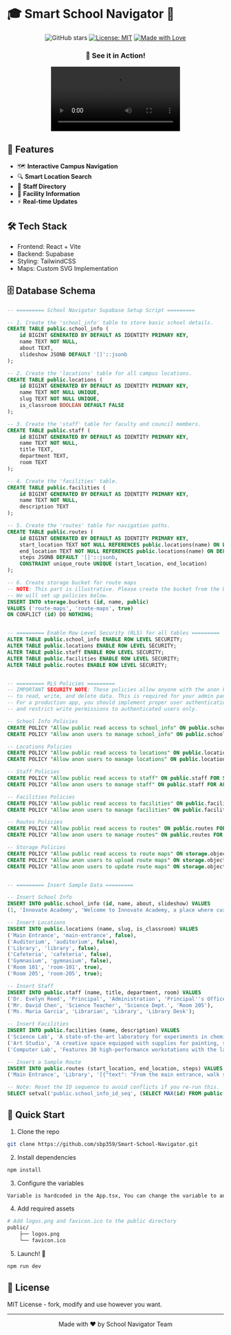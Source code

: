# 🎓 Smart School Navigator 🚀

<div align="center">

![GitHub stars](https://img.shields.io/github/stars/SBP359/Smart-School-Navigator?style=social)
[![License: MIT](https://img.shields.io/badge/License-MIT-yellow.svg)](https://opensource.org/licenses/MIT)
[![Made with Love](https://img.shields.io/badge/Made%20with-❤️-red.svg)](https://github.com/SBP359)


### 🎥 See it in Action!

<video src="https://github.com/SBP359/SBP359/raw/a2a048bc232f38619d4c36ff9c9f88cf4b16a918/assets/navapp/nav.mp4" controls style="max-width:730px;">
</video>


</div>

## 🌟 Features

- 🗺️ **Interactive Campus Navigation**
- 🔍 **Smart Location Search**
- 👥 **Staff Directory**
- 🏫 **Facility Information**
- ⚡ **Real-time Updates**

## 🛠️ Tech Stack

- Frontend: React + Vite
- Backend: Supabase
- Styling: TailwindCSS
- Maps: Custom SVG Implementation

## 🗄️ Database Schema

```sql
-- ========= School Navigator Supabase Setup Script =========

-- 1. Create the 'school_info' table to store basic school details.
CREATE TABLE public.school_info (
    id BIGINT GENERATED BY DEFAULT AS IDENTITY PRIMARY KEY,
    name TEXT NOT NULL,
    about TEXT,
    slideshow JSONB DEFAULT '[]'::jsonb
);

-- 2. Create the 'locations' table for all campus locations.
CREATE TABLE public.locations (
    id BIGINT GENERATED BY DEFAULT AS IDENTITY PRIMARY KEY,
    name TEXT NOT NULL UNIQUE,
    slug TEXT NOT NULL UNIQUE,
    is_classroom BOOLEAN DEFAULT FALSE
);

-- 3. Create the 'staff' table for faculty and council members.
CREATE TABLE public.staff (
    id BIGINT GENERATED BY DEFAULT AS IDENTITY PRIMARY KEY,
    name TEXT NOT NULL,
    title TEXT,
    department TEXT,
    room TEXT
);

-- 4. Create the 'facilities' table.
CREATE TABLE public.facilities (
    id BIGINT GENERATED BY DEFAULT AS IDENTITY PRIMARY KEY,
    name TEXT NOT NULL,
    description TEXT
);

-- 5. Create the 'routes' table for navigation paths.
CREATE TABLE public.routes (
    id BIGINT GENERATED BY DEFAULT AS IDENTITY PRIMARY KEY,
    start_location TEXT NOT NULL REFERENCES public.locations(name) ON DELETE CASCADE,
    end_location TEXT NOT NULL REFERENCES public.locations(name) ON DELETE CASCADE,
    steps JSONB DEFAULT '[]'::jsonb,
    CONSTRAINT unique_route UNIQUE (start_location, end_location)
);

-- 6. Create storage bucket for route maps
-- NOTE: This part is illustrative. Please create the bucket from the UI as described in Step 3.
-- We will set up policies below.
INSERT INTO storage.buckets (id, name, public)
VALUES ('route-maps', 'route-maps', true)
ON CONFLICT (id) DO NOTHING;


-- ========= Enable Row Level Security (RLS) for all tables =========
ALTER TABLE public.school_info ENABLE ROW LEVEL SECURITY;
ALTER TABLE public.locations ENABLE ROW LEVEL SECURITY;
ALTER TABLE public.staff ENABLE ROW LEVEL SECURITY;
ALTER TABLE public.facilities ENABLE ROW LEVEL SECURITY;
ALTER TABLE public.routes ENABLE ROW LEVEL SECURITY;


-- ========= RLS Policies =========
-- IMPORTANT SECURITY NOTE: These policies allow anyone with the anon key (your public-facing app)
-- to read, write, and delete data. This is required for your admin panel to work as currently built.
-- For a production app, you should implement proper user authentication (e.g., Supabase Auth)
-- and restrict write permissions to authenticated users only.

-- School Info Policies
CREATE POLICY "Allow public read access to school_info" ON public.school_info FOR SELECT USING (true);
CREATE POLICY "Allow anon users to manage school_info" ON public.school_info FOR ALL USING (true);

-- Locations Policies
CREATE POLICY "Allow public read access to locations" ON public.locations FOR SELECT USING (true);
CREATE POLICY "Allow anon users to manage locations" ON public.locations FOR ALL USING (true);

-- Staff Policies
CREATE POLICY "Allow public read access to staff" ON public.staff FOR SELECT USING (true);
CREATE POLICY "Allow anon users to manage staff" ON public.staff FOR ALL USING (true);

-- Facilities Policies
CREATE POLICY "Allow public read access to facilities" ON public.facilities FOR SELECT USING (true);
CREATE POLICY "Allow anon users to manage facilities" ON public.facilities FOR ALL USING (true);

-- Routes Policies
CREATE POLICY "Allow public read access to routes" ON public.routes FOR SELECT USING (true);
CREATE POLICY "Allow anon users to manage routes" ON public.routes FOR ALL USING (true);

-- Storage Policies
CREATE POLICY "Allow public read access to route maps" ON storage.objects FOR SELECT USING ( bucket_id = 'route-maps' );
CREATE POLICY "Allow anon users to upload route maps" ON storage.objects FOR INSERT WITH CHECK ( bucket_id = 'route-maps' );
CREATE POLICY "Allow anon users to update route maps" ON storage.objects FOR UPDATE USING ( bucket_id = 'route-maps' );


-- ========= Insert Sample Data =========

-- Insert School Info
INSERT INTO public.school_info (id, name, about, slideshow) VALUES
(1, 'Innovate Academy', 'Welcome to Innovate Academy, a place where curiosity meets creativity. Our mission is to foster a lifelong love of learning and to equip students with the skills they need to thrive in a changing world. Explore our campus and discover what makes us unique.', '[{"img": "https://picsum.photos/1200/800?random=1", "caption": "Our modern campus entrance."}, {"img": "https://picsum.photos/1200/800?random=2", "caption": "Students collaborating in the library."}]');

-- Insert Locations
INSERT INTO public.locations (name, slug, is_classroom) VALUES
('Main Entrance', 'main-entrance', false),
('Auditorium', 'auditorium', false),
('Library', 'library', false),
('Cafeteria', 'cafeteria', false),
('Gymnasium', 'gymnasium', false),
('Room 101', 'room-101', true),
('Room 205', 'room-205', true);

-- Insert Staff
INSERT INTO public.staff (name, title, department, room) VALUES
('Dr. Evelyn Reed', 'Principal', 'Administration', 'Principal''s Office'),
('Mr. David Chen', 'Science Teacher', 'Science Dept.', 'Room 205'),
('Ms. Maria Garcia', 'Librarian', 'Library', 'Library Desk');

-- Insert Facilities
INSERT INTO public.facilities (name, description) VALUES
('Science Lab', 'A state-of-the-art laboratory for experiments in chemistry, physics, and biology.'),
('Art Studio', 'A creative space equipped with supplies for painting, sculpture, and digital art.'),
('Computer Lab', 'Features 30 high-performance workstations with the latest software for programming and design.');

-- Insert a Sample Route
INSERT INTO public.routes (start_location, end_location, steps) VALUES
('Main Entrance', 'Library', '[{"text": "From the main entrance, walk straight down the central hallway.", "map": ""}, {"text": "You will pass the Auditorium on your left.", "map": ""}, {"text": "The Library will be the second door on your right.", "map": ""}]');

-- Note: Reset the ID sequence to avoid conflicts if you re-run this.
SELECT setval('public.school_info_id_seq', (SELECT MAX(id) FROM public.school_info));
```

## 🚀 Quick Start

1. Clone the repo
```bash
git clone https://github.com/sbp359/Smart-School-Navigator.git
```

2. Install dependencies
```bash
npm install
```

3. Configure the variables
```bash
Variable is hardcoded in the App.tsx, You can change the variable to an env type.
```

4. Add required assets
```bash
# Add logos.png and favicon.ico to the public directory
public/
    ├── logos.png
    └── favicon.ico
```

5. Launch! 🚀
```bash
npm run dev
```


## 📝 License

MIT License - fork, modify and use however you want.

---
<div align="center">
Made with ❤️ by School Navigator Team
</div>
